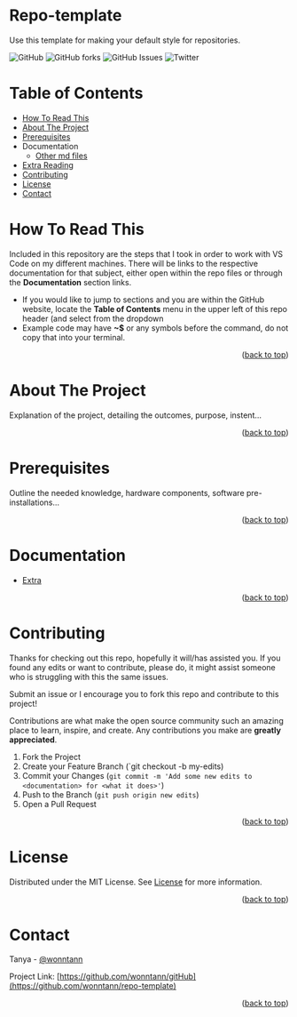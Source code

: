 # Repo-template
Use this template for making your default style for repositories.


<!--  SHIELDS  -->
![GitHub](https://img.shields.io/github/license/wonntann/repo-template?color=informational&logoColor=yellow&style=for-the-badge)
![GitHub forks](https://img.shields.io/github/forks/wonntann/repo-template?color=red&style=for-the-badge)
![GitHub Issues](https://img.shields.io/github/issues-raw/wonntann/repo-template?color=critical&style=for-the-badge)
![Twitter](https://img.shields.io/twitter/follow/wonntann?color=red&style=for-the-badge)

<div id="top"></div>

# Table of Contents
- [How To Read This](#how-to-read-this)
- [About The Project](#about-the-project)
- [Prerequisites](#prerequisites)
- Documentation
    - [Other md files](./extra.md)
- [Extra Reading](#extra-reading)
- [Contributing](#contributing)
- [License](#license)
- [Contact](#contact)


# How To Read This
Included in this repository are the steps that I took in order to work with VS Code on my different machines. There will be links to the respective documentation for that subject, either open within the repo files or through the **Documentation** section links.
- If you would like to jump to sections and you are within the GitHub website, locate the **Table of Contents** menu in the upper left of this repo header (and select from the dropdown
- Example code may have **~$** or any symbols before the command, do not copy that into your terminal.

<p align="right">(<a href="#top">back to top</a>)</p>

# About The Project
Explanation of the project, detailing the outcomes, purpose, instent...
<p align="right">(<a href="#top">back to top</a>)</p>



# Prerequisites
Outline the needed knowledge, hardware components, software pre-installations...
<p align="right">(<a href="#top">back to top</a>)</p>

# Documentation
- [Extra](./extra.md)

<p align="right">(<a href="#top">back to top</a>)</p>




# Contributing
Thanks for checking out this repo, hopefully it will/has assisted you. If you found any edits or want to contribute, please do, it might assist someone who is struggling with this the same issues.

Submit an issue or I encourage you to fork this repo and contribute to this project!

Contributions are what make the open source community such an amazing place to learn, inspire, and create. Any contributions you make are **greatly appreciated**.

1. Fork the Project
2. Create your Feature Branch (`git checkout -b my-edits)
3. Commit your Changes (`git commit -m 'Add some new edits to <documentation> for <what it does>'`)
4. Push to the Branch (`git push origin new edits`)
5. Open a Pull Request
<p align="right">(<a href="#top">back to top</a>)</p>

# License
Distributed under the MIT License. See [License](https://github.com/wonntann/repo-template/blob/main/LICENSE) for more information.

<p align="right">(<a href="#top">back to top</a>)</p>

# Contact
Tanya - [@wonntann](https://twitter.com/wonntann)

Project Link: [https://github.com/wonntann/gitHub](https://github.com/wonntann/repo-template)

<p align="right">(<a href="#top">back to top</a>)</p>



